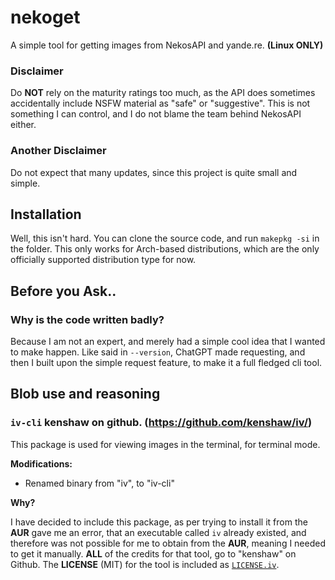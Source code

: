 # nekoget
A simple tool for getting images from NekosAPI and yande.re. **(Linux ONLY)**

### Disclaimer
Do **NOT** rely on the maturity ratings too much, as the API does sometimes accidentally include NSFW material as "safe" or "suggestive". This is not something I can control, and I do not blame the team behind NekosAPI either.

### Another Disclaimer
Do not expect that many updates, since this project is quite small and simple.

## Installation
Well, this isn't hard. You can clone the source code, and run `makepkg -si` in the folder. This only works for Arch-based distributions, which are the only officially supported distribution type for now.

## Before you Ask..
### Why is the code written badly?
Because I am not an expert, and merely had a simple cool idea that I wanted to make happen. Like said in `--version`, ChatGPT made requesting, and then I built upon the simple request feature, to make it a full fledged cli tool.

## Blob use and reasoning

### `iv-cli` kenshaw on github. (https://github.com/kenshaw/iv/)
This package is used for viewing images in the terminal, for terminal mode.

**Modifications:**
- Renamed binary from "iv", to "iv-cli"

**Why?**

I have decided to include this package, as per trying to install it from the **AUR** gave me an error, that an executable called `iv` already existed, and therefore was not possible for me to obtain from the **AUR**, meaning I needed to get it manually. **ALL** of the credits for that tool, go to "kenshaw" on Github. The **LICENSE** (MIT) for the tool is included as [`LICENSE.iv`](https://github.com/jer4q/nekoget/blob/main/LICENSE.iv).
